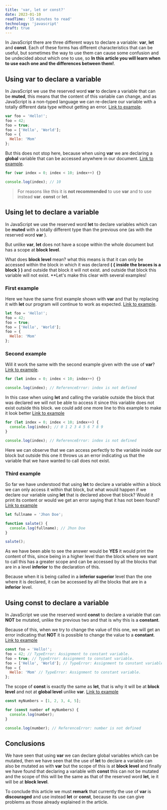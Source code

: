 ```yaml
---
title: 'var, let or const?'
date: 2023-01-10
readTime: '15 minutes to read'
technology: 'javascript'
draft: true
---
```


In JavaScript there are three different ways to declare a variable: **var**, **let** and **const**. Each of these forms has different characteristics that can be useful, but sometimes the way to use them can cause some confusion and be undecided about which one to use, so **In this article you will learn when to use each one and the differences between them!**.

## Using **var** to declare a variable

In JavaScript we use the reserved word **var** to declare a variable that can be **muted**, this means that the content of this variable can change, and as JavaScript is a non-typed language we can re-declare our variable with a totally different data type without getting an error. [Link to example](https://dinamicjs.netlify.app/dmFyIGZvbyA9ICJIZWxsbyEiDQpmb28gPSA0Mg0KZm9vID0gdHJ1ZQ0KZm9vID0gWyJIZWxsbyIsICJXb3JsZCJdDQpmb28gPSB7DQogICAgSGVsbG86ICJNb20iDQp9DQoNCmNvbnNvbGUubG9nKGZvbyk7).

```javascript
var foo = 'Hello!';
foo = 42;
foo = true;
foo = ['Hello', 'World'];
foo = {
  Hello: 'Mom'
};
```

But this does not stop here, because when using **var** we are declaring a **global** variable that can be accessed anywhere in our document. [Link to example](https://dinamicjs.netlify.app/Zm9yICh2YXIgaW5kZXggPSAwOyBpbmRleCA8IDEwOyBpbmRleCsrKSB7DQogICAgDQp9DQoNCmNvbnNvbGUubG9nKGluZGV4KTs=).

```javascript
for (var index = 0; index < 10; index++) {}

console.log(index); // 10
```

> For reasons like this it is **not recommended** to use **var** and to use instead **var**.
> **const** or **let**.

## Using **let** to declare a variable

In JavaScript we use the reserved word **let** to declare variables which can be **muted** with a totally different type than the previous one (as with the reserved word **var** ).

But unlike **var**, **let** does not have a scope within the whole document but has a scope at **block level**.

What does **block level** mean? what this means is that it can only be accessed within the block in which it was declared **( { inside the braces is a block } )** and outside that block it will not exist.
and outside that block this variable will not exist. \*\*Let's make this clear with several examples!

### First example

Here we have the same first example shown with **var** and that by replacing it with **let** our program will continue to work as expected. [Link to example](https://dinamicjs.netlify.app/bGV0IGZvbyA9ICJIZWxsbyEiDQpmb28gPSA0Mg0KZm9vID0gdHJ1ZQ0KZm9vID0gWyJIZWxsbyIsICJXb3JsZCJdDQpmb28gPSB7DQogICAgSGVsbG86ICJNb20iDQp9).

```javascript
let foo = 'Hello!';
foo = 42;
foo = true;
foo = ['Hello', 'World'];
foo = {
  Hello: 'Mom'
};
```

### Second example

Will it work the same with the second example given with the use of **var**? [Link to example](https://dinamicjs.netlify.app/Zm9yIChsZXQgaW5kZXggPSAwOyBpbmRleCA8IDEwOyBpbmRleCsrKSB7DQogICAgDQp9DQoNCmNvbnNvbGUubG9nKGluZGV4KTsgLy8gUmVmZXJlbmNlRXJyb3I6IGluZGV4IGlzIG5vdCBkZWZpbmVk).

```javascript
for (let index = 0; index < 10; index++) {}

console.log(index); // ReferenceError: index is not defined
```

In this case when using **let** and calling the variable outside the block that was declared we will not be able to access it since this variable does not exist outside this block.
we could add one more line to this example to make it look better [Link to example](https://dinamicjs.netlify.app/Zm9yIChsZXQgaW5kZXggPSAwOyBpbmRleCA8IDEwOyBpbmRleCsrKSB7DQogICAgY29uc29sZS5sb2coaW5kZXgpOyAvLyAwIDEgMiAzIDQgNSA2IDcgOCA5DQp9DQoNCmNvbnNvbGUubG9nKGluZGV4KTsgLy8gUmVmZXJlbmNlRXJyb3I6IGluZGV4IGlzIG5vdCBkZWZpbmVk)

```javascript
for (let index = 0; index < 10; index++) {
  console.log(index); // 0 1 2 3 4 5 6 7 8 9
}

console.log(index); // ReferenceError: index is not defined
```

Here we can observe that we can access perfectly to the variable inside our block but outside this one it throws us an error indicating us that the variable that we have wanted to call does not exist.

### Third example

So far we have understood that using **let** to declare a variable within a block we can only access it within that block, but what would happen if we declare our variable using **let** that is declared above that block? Would it print its content or would we get an error saying that it has not been found? [Link to example](https://dinamicjs.netlify.app/bGV0IGZ1bGxuYW1lID0gJ0pob24gRG9lJzsNCg0KZnVuY3Rpb24gc2FsdXRlKCkgew0KICBjb25zb2xlLmxvZyhmdWxsbmFtZSk7IC8vIEpob24gRG9lDQp9DQoNCnNhbHV0ZSgpOw==)

```javascript
let fullname = 'Jhon Doe';

function salute() {
  console.log(fullname); // Jhon Doe
}

salute();
```

As we have been able to see the answer would be **YES** it would print the content of this, since being in a higher level than the block where we want to call this has a greater scope and can be accessed by all the blocks that are in a level **inferior** to the declaration of this.

Because when it is being called in a **inferior superior** level than the one where it is declared, it can be accessed by all the blocks that are in a **inferior** level.

## Using **const** to declare a variable

In JavaScript we use the reserved word **const** to declare a variable that can **NOT** be mutated, unlike the previous two and that is why this is a **constant**.

Because of this, when we try to change the value of this one, we will get an error indicating that **NOT** it is possible to change the value to a **constant**. [Link to example](https://dinamicjs.netlify.app/Y29uc3QgZm9vID0gIkhlbGxvISI7DQpmb28gPSA0MjsgLy8gVHlwZUVycm9yOiBBc3NpZ25tZW50IHRvIGNvbnN0YW50IHZhcmlhYmxlLg0KZm9vID0gdHJ1ZTsgLy8gVHlwZUVycm9yOiBBc3NpZ25tZW50IHRvIGNvbnN0YW50IHZhcmlhYmxlLg0KZm9vID0gWyJIZWxsbyIsICJXb3JsZCJdOyAvLyBUeXBlRXJyb3I6IEFzc2lnbm1lbnQgdG8gY29uc3RhbnQgdmFyaWFibGUuDQpmb28gPSB7IA0KICAgIEhlbGxvOiAiTW9tIiAvLyBUeXBlRXJyb3I6IEFzc2lnbm1lbnQgdG8gY29uc3RhbnQgdmFyaWFibGUuDQp9)

```javascript
const foo = 'Hello!';
foo = 42; // TypeError: Assignment to constant variable.
foo = true; // TypeError: Assignment to constant variable.
foo = ['Hello', 'World']; // TypeError: Assignment to constant variable.
foo = {
  Hello: 'Mom' // TypeError: Assignment to constant variable.
};
```

The scope of **const** is exactly the same as **let**, that is why it will be at **block level** and not at **global level** unlike **var**. [Link to example](https://dinamicjs.netlify.app/Y29uc3QgbXlOdW1iZXJzID0gWzEsIDIsIDMsIDQsIDVdOw0KDQpmb3IgKGNvbnN0IG51bWJlciBvZiBteU51bWJlcnMpIHsNCiAgICBjb25zb2xlLmxvZyhudW1iZXIpOw0KfQ0KDQpjb25zb2xlLmxvZyhudW1iZXIpOyAvLyBSZWZlcmVuY2VFcnJvcjogbnVtYmVyIGlzIG5vdCBkZWZpbmVk)

```javascript
const myNumbers = [1, 2, 3, 4, 5];

for (const number of myNumbers) {
  console.log(number);
}

console.log(number); // ReferenceError: number is not defined
```

## Conclusions

We have seen that using **var** we can declare global variables which can be mutated, then we have seen that the use of **let** to declare a variable can also be mutated as with **var** but the scope of this is at **block level** and finally we have found that declaring a variable with **const** this can not be mutated and the scope of this will be the same as that of the reserved word **let**, ie it will be at **block level**.

To conclude this article we must **remark** that currently the use of **var** is **discouraged** and use instead **let** or **const**, because its use can give problems as those already explained in the article.
